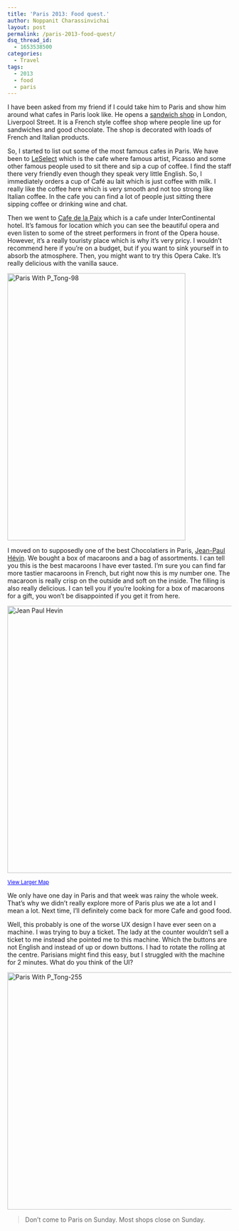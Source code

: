 ```yaml
---
title: 'Paris 2013: Food quest.'
author: Noppanit Charassinvichai
layout: post
permalink: /paris-2013-food-quest/
dsq_thread_id:
  - 1653538500
categories:
  - Travel
tags:
  - 2013
  - food
  - paris
---
```

I have been asked from my friend if I could take him to Paris and show him around what cafes in Paris look like. He opens a [sandwich shop][1] in London, Liverpool Street. It is a French style coffee shop where people line up for sandwiches and good chocolate. The shop is decorated with loads of French and Italian products.

So, I started to list out some of the most famous cafes in Paris. We have been to [LeSelect][2] which is the cafe where famous artist, Picasso and some other famous people used to sit there and sip a cup of coffee. I find the staff there very friendly even though they speak very little English. So, I immediately orders a cup of Café au lait which is just coffee with milk. I really like the coffee here which is very smooth and not too strong like Italian coffee. In the cafe you can find a lot of people just sitting there sipping coffee or drinking wine and chat.

Then we went to [Cafe de la Paix][3] which is a cafe under InterContinental hotel. It&#8217;s famous for location which you can see the beautiful opera and even listen to some of the street performers in front of the Opera house. However, it&#8217;s a really touristy place which is why it&#8217;s very pricy. I wouldn&#8217;t recommend here if you&#8217;re on a budget, but if you want to sink yourself in to absorb the atmosphere. Then, you might want to try this Opera Cake. It&#8217;s really delicious with the vanilla sauce.

[<img src="http://www.noppanit.com/wp-content/uploads/2013/08/Paris-With-P_Tong-98.jpg" alt="Paris With P_Tong-98" width="400" height="600" class="aligncenter size-full wp-image-1198" />][4] 

I moved on to supposedly one of the best Chocolatiers in Paris, [Jean-Paul Hévin][5]. We bought a box of macaroons and a bag of assortments. I can tell you this is the best macaroons I have ever tasted. I&#8217;m sure you can find far more tastier macaroons in French, but right now this is my number one. The macaroon is really crisp on the outside and soft on the inside. The filling is also really delicious. I can tell you if you&#8217;re looking for a box of macaroons for a gift, you won&#8217;t be disappointed if you get it from here.

[<img src="http://www.noppanit.com/wp-content/uploads/2013/08/Paris-With-P_Tong-111.jpg" alt="Jean Paul Hevin" width="788" height="600" class="aligncenter size-full wp-image-1191" />][6]

  
<small><a style="color: #0000ff; text-align: left;" href="https://maps.google.com/maps?f=q&source=embed&hl=en&geocode=&q=Jean+Paul+H%C3%A9vin,+231+Rue+Saint-Honor%C3%A9,+Paris,+France&aq=0&oq=Jean+Paul+&sll=37.0625,-95.677068&sspn=56.243791,135.351563&ie=UTF8&hq=Jean+Paul+H%C3%A9vin,&hnear=231+Rue+Saint-Honor%C3%A9,+75001+Paris,+%C3%8Ele-de-France,+France&ll=48.866221,2.329219&spn=0.006295,0.006295&t=m">View Larger Map</a></small>

We only have one day in Paris and that week was rainy the whole week. That&#8217;s why we didn&#8217;t really explore more of Paris plus we ate a lot and I mean a lot. Next time, I&#8217;ll definitely come back for more Cafe and good food.

Well, this probably is one of the worse UX design I have ever seen on a machine. I was trying to buy a ticket. The lady at the counter wouldn&#8217;t sell a ticket to me instead she pointed me to this machine. Which the buttons are not English and instead of up or down buttons. I had to rotate the rolling at the centre. Parisians might find this easy, but I struggled with the machine for 2 minutes. What do you think of the UI?

[<img src="http://www.noppanit.com/wp-content/uploads/2013/08/Paris-With-P_Tong-255.jpg" alt="Paris With P_Tong-255" width="800" height="533" class="aligncenter size-full wp-image-1193" />][7]

> Don&#8217;t come to Paris on Sunday. Most shops close on Sunday.

 [1]: http://www.verdeandco.co.uk/ "Verde and Co."
 [2]: http://www.lebestofparis.com/best-restaurants-in-paris/le-select-brasserie "LeSelect"
 [3]: http://www.cafedelapaix.fr/fr/index.php "Cafe de la paix"
 [4]: http://www.noppanit.com/wp-content/uploads/2013/08/Paris-With-P_Tong-98.jpg
 [5]: http://www.jeanpaulhevin.com/fr/ "Jean Paul Hevin"
 [6]: http://www.noppanit.com/wp-content/uploads/2013/08/Paris-With-P_Tong-111.jpg
 [7]: http://www.noppanit.com/wp-content/uploads/2013/08/Paris-With-P_Tong-255.jpg